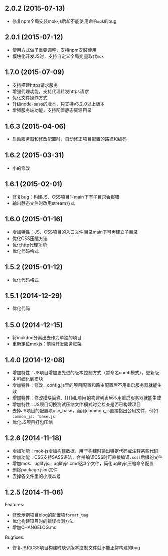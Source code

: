 ## 2.0.2 (2015-07-13)

  - 修复npm全局安装mok-js后却不能使用命令`mok`的bug

## 2.0.1 (2015-07-12)

  - 使用方式做了重要调整，支持npm安装使用
  - 模块化开发JS时，支持自定义全局变量取代`mok`

## 1.7.0 (2015-07-09)

  - 支持搭建https请求服务
  - 增强代理功能，支持代理转发https请求
  - 优化文件操作方式
  - 升级node-sass的版本，只支持v3.2.0以上版本
  - 增强服务端功能，支持配置静态资源目录

## 1.6.3 (2015-04-06)

  - 启动服务器和修改配置时，自动修正项目配置的路径和编码

## 1.6.2 (2015-03-31)

  - 小的修改

## 1.6.1 (2015-02-01)

  - 修复bug：构建JS、CSS项目时main下有子目录会报错
  - 输出静态文件时改用stream方式

## 1.6.0 (2015-01-16)

  - 增加特性：JS、CSS项目的入口文件目录main下可再建立子目录
  - 优化CSS压缩方法
  - 优化http代理功能
  - 优化代码格式

## 1.5.2 (2015-01-12)

  - 优化代码格式

## 1.5.1 (2014-12-29)

  - 优化代码

## 1.5.0 (2014-12-15)

  - 将mokdoc分离出去作为单独的项目
  - 重新定位mokjs：前端开发服务框架

## 1.4.0 (2014-12-08)

  - 增加特性：JS项目增加更先进的版本控制方式（暂命名comb模式），更新版本可细化到模块
  - 增加特性：修改__config.js里的项目配置和路由配置后不用重启服务器就能生效
  - 增加特性：修改模块简称、HTML项目的构建列表后不用重启服务器就能生效
  - 增加特性：JS项目切换测试压缩文件模式时会检查是否已构建项目
  - 去掉JS项目的配置项use_base，而用common_js直接指出公用文件，例如`common_js: 'base.js'`
  - 优化JS项目打包压缩

## 1.2.6 (2014-11-18)

  - 增加功能：mok-js增加构建数据，用于构建时输出特定代码或注释某些代码
  - 增加功能：CSS支持SASS语法，合并编译CSS时可直接编译`.scss`后缀的文件
  - 增加mok、uglifyjs、uglifyjs.cmd这3个文件，简化uglifyjs压缩命令配置
  - 删除package.json文件
  - 去掉各文件里的小版本号

## 1.2.5 (2014-11-06)

Features:

  - 修改示例项目blog的配置项`format_tag`
  - 优化构建项目时的错误检测方法
  - 增加CHANGELOG.md

Bugfixes:

  - 修复JS和CSS项目构建时缺少版本控制文件就不能正常构建的bug
